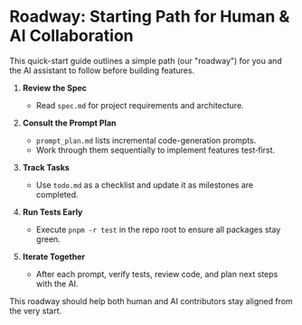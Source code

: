 # Roadway: Starting Path for Human & AI Collaboration

This quick-start guide outlines a simple path (our "roadway") for you and the AI assistant to follow before building features.

1. **Review the Spec**
   - Read `spec.md` for project requirements and architecture.

2. **Consult the Prompt Plan**
   - `prompt_plan.md` lists incremental code-generation prompts.
   - Work through them sequentially to implement features test‑first.

3. **Track Tasks**
   - Use `todo.md` as a checklist and update it as milestones are completed.

4. **Run Tests Early**
   - Execute `pnpm -r test` in the repo root to ensure all packages stay green.

5. **Iterate Together**
   - After each prompt, verify tests, review code, and plan next steps with the AI.

This roadway should help both human and AI contributors stay aligned from the very start.
